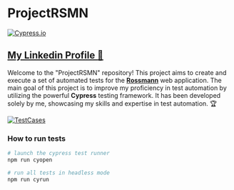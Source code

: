 # ProjectRSMN 
[![Cypress.io](https://img.shields.io/badge/tested%20with-Cypress-04C38E.svg)](https://www.cypress.io/) 

## **[My Linkedin Profile :speech_balloon:	](https://www.linkedin.com/in/kkapuscinska/)**

Welcome to the "ProjectRSMN" repository! This project aims to create and execute a set of automated tests for the **[Rossmann](https://www.rossmann.pl)** web application. 
The main goal of this project is to improve my proficiency in test automation by utilizing the powerful **Cypress** testing framework. 
It has been developed solely by me, showcasing my skills and expertise in test automation. :trophy:

[![TestCases](https://img.shields.io/badge/Test%20Cases-04C38E.svg)](https://github.com/KKapuscinska/ProjectRSMN_se/tree/main/test_cases)



### How to run tests 

```bash
# launch the cypress test runner
npm run cyopen
```

```bash
# run all tests in headless mode
npm run cyrun
```